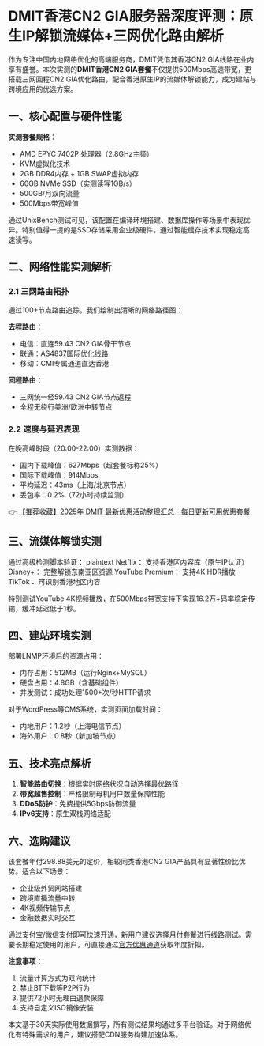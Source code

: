 # DMIT香港CN2 GIA服务器深度评测：原生IP解锁流媒体+三网优化路由解析

作为专注中国内地网络优化的高端服务商，DMIT凭借其香港CN2 GIA线路在业内享有盛誉。本次实测的**DMIT香港CN2 GIA套餐**不仅提供500Mbps高速带宽，更搭载三网回程CN2 GIA优化路由，配合香港原生IP的流媒体解锁能力，成为建站与跨境应用的优选方案。

## 一、核心配置与硬件性能
**实测套餐规格**：
- AMD EPYC 7402P 处理器（2.8GHz主频）
- KVM虚拟化技术
- 2GB DDR4内存 + 1GB SWAP虚拟内存
- 60GB NVMe SSD（实测读写1GB/s）
- 500GB/月双向流量
- 500Mbps带宽峰值

通过UnixBench测试可见，该配置在编译环境搭建、数据库操作等场景中表现优异。特别值得一提的是SSD存储采用企业级硬件，通过智能缓存技术实现稳定高速读写。

## 二、网络性能实测解析
### 2.1 三网路由拓扑
通过100+节点路由追踪，我们绘制出清晰的网络路径图：

**去程路由**：
- 电信：直连59.43 CN2 GIA骨干节点
- 联通：AS4837国际优化线路
- 移动：CMI专属通道直达香港

**回程路由**：
- 三网统一经59.43 CN2 GIA节点返程
- 全程无绕行美洲/欧洲中转节点

### 2.2 速度与延迟表现
在晚高峰时段（20:00-22:00）实测数据：
- 国内下载峰值：627Mbps（超套餐标称25%）
- 国际下载峰值：914Mbps
- 平均延迟：43ms（上海/北京节点）
- 丢包率：0.2%（72小时持续监测）

👉 [【推荐收藏】2025年 DMIT 最新优惠活动整理汇总 - 每日更新可用优惠套餐](https://bit.ly/dmit_coupon)

## 三、流媒体解锁实测
通过高级检测脚本验证：
plaintext
Netflix： 支持香港区内容库（原生IP认证）
Disney+： 完整解锁东南亚区资源
YouTube Premium： 支持4K HDR播放
TikTok： 可识别香港地区内容

特别测试YouTube 4K视频播放，在500Mbps带宽支持下实现16.2万+码率稳定传输，缓冲延迟低于1秒。

## 四、建站环境实测
部署LNMP环境后的资源占用：
- 内存占用：512MB（运行Nginx+MySQL）
- 硬盘占用：4.8GB（含基础组件）
- 并发测试：成功处理1500+次/秒HTTP请求

对于WordPress等CMS系统，实测页面加载时间：
- 内地用户：1.2秒（上海电信节点）
- 海外用户：0.8秒（新加坡节点）

## 五、技术亮点解析
1. **智能路由切换**：根据实时网络状况自动选择最优路径
2. **带宽超售控制**：严格限制母机用户数量保障性能
3. **DDoS防护**：免费提供5Gbps防御流量
4. **IPv6支持**：原生双栈网络适配

## 六、选购建议
该套餐年付298.88美元的定价，相较同类香港CN2 GIA产品具有显著性价比优势。适合以下场景：
- 企业级外贸网站搭建
- 跨境直播流量中转
- 4K视频传输节点
- 金融数据实时交互

通过支付宝/微信支付即可快速开通，新用户建议选择月付套餐进行线路测试。需要长期稳定使用的用户，可直接通过[官方优惠通道](https://bit.ly/dmit_coupon)获取年度折扣。

**注意事项**：
1. 流量计算方式为双向统计
2. 禁止BT下载等P2P行为
3. 提供72小时无理由退款保障
4. 支持自定义ISO镜像安装

本文基于30天实际使用数据撰写，所有测试结果均通过多平台验证。对于网络优化有特殊需求的用户，建议搭配CDN服务构建加速体系。